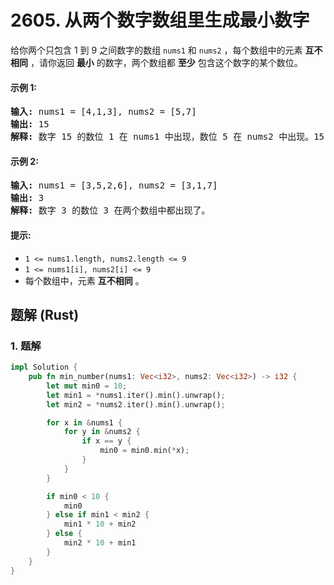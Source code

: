 # 2605. 从两个数字数组里生成最小数字
给你两个只包含 1 到 9 之间数字的数组 `nums1` 和 `nums2` ，每个数组中的元素 **互不相同** ，请你返回 **最小** 的数字，两个数组都 **至少** 包含这个数字的某个数位。

#### 示例 1:
<pre>
<strong>输入:</strong> nums1 = [4,1,3], nums2 = [5,7]
<strong>输出:</strong> 15
<strong>解释:</strong> 数字 15 的数位 1 在 nums1 中出现，数位 5 在 nums2 中出现。15 是我们能得到的最小数字。
</pre>

#### 示例 2:
<pre>
<strong>输入:</strong> nums1 = [3,5,2,6], nums2 = [3,1,7]
<strong>输出:</strong> 3
<strong>解释:</strong> 数字 3 的数位 3 在两个数组中都出现了。
</pre>

#### 提示:
* `1 <= nums1.length, nums2.length <= 9`
* `1 <= nums1[i], nums2[i] <= 9`
* 每个数组中，元素 **互不相同** 。

## 题解 (Rust)

### 1. 题解
```Rust
impl Solution {
    pub fn min_number(nums1: Vec<i32>, nums2: Vec<i32>) -> i32 {
        let mut min0 = 10;
        let min1 = *nums1.iter().min().unwrap();
        let min2 = *nums2.iter().min().unwrap();

        for x in &nums1 {
            for y in &nums2 {
                if x == y {
                    min0 = min0.min(*x);
                }
            }
        }

        if min0 < 10 {
            min0
        } else if min1 < min2 {
            min1 * 10 + min2
        } else {
            min2 * 10 + min1
        }
    }
}
```
